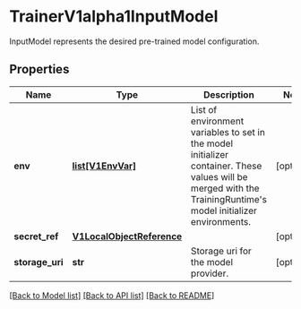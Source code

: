 # TrainerV1alpha1InputModel

InputModel represents the desired pre-trained model configuration.
## Properties
Name | Type | Description | Notes
------------ | ------------- | ------------- | -------------
**env** | [**list[V1EnvVar]**](V1EnvVar.md) | List of environment variables to set in the model initializer container. These values will be merged with the TrainingRuntime&#39;s model initializer environments. | [optional] 
**secret_ref** | [**V1LocalObjectReference**](V1LocalObjectReference.md) |  | [optional] 
**storage_uri** | **str** | Storage uri for the model provider. | [optional] 

[[Back to Model list]](../README.md#documentation-for-models) [[Back to API list]](../README.md#documentation-for-api-endpoints) [[Back to README]](../README.md)


